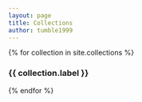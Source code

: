 ```yaml
---
layout: page
title: Collections
author: tumble1999
---
```


{% for collection in site.collections %}
### {{ collection.label }}
{% endfor %}
